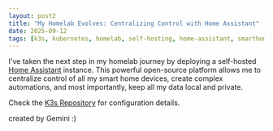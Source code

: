 ```yaml
---
layout: post2
title: "My Homelab Evolves: Centralizing Control with Home Assistant"
date: 2025-09-12
tags: [k3s, kubernetes, homelab, self-hosting, home-assistant, smarthome]
---
```


I've taken the next step in my homelab journey by deploying a self-hosted [Home Assistant](https://www.home-assistant.io/) instance. This powerful open-source platform allows me to centralize control of all my smart home devices, create complex automations, and most importantly, keep all my data local and private.

Check the [K3s Repository](https://github.com/benjamin-aicheler/k3s) for configuration details.

created by Gemini :)

